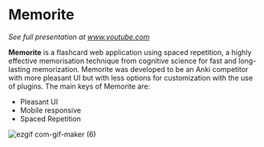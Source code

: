
# Memorite
*See full presentation at www.youtube.com*

**Memorite** is a flashcard web application using spaced repetition, a highly effective memorisation technique from cognitive science for fast and long-lasting memorization. Memorite was developed to be an Anki competitor with more pleasant UI but with less options for customization with the use of plugins.
The main keys of Memorite are:
- Pleasant UI
- Mobile responsive
- Spaced Repetition


![ezgif com-gif-maker (6)](https://user-images.githubusercontent.com/21182768/159850605-1f1f3590-fe03-4710-bfc9-07de5b94cb96.gif)
